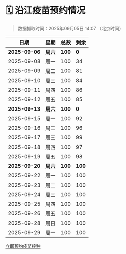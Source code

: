 # 🗓️ 沿江疫苗预约情况

> 数据抓取时间：2025年09月05日 14:07 （北京时间）

| 日期 | 星期 | 总数 | 剩余 |
|------|------|------|------|
| **2025-09-06** | **周六** | **100** | **0** |
| 2025-09-08 | 周一 | 100 | 34 |
| 2025-09-09 | 周二 | 100 | 81 |
| 2025-09-10 | 周三 | 100 | 84 |
| 2025-09-11 | 周四 | 100 | 86 |
| 2025-09-12 | 周五 | 100 | 85 |
| **2025-09-13** | **周六** | **100** | **0** |
| 2025-09-15 | 周一 | 100 | 92 |
| 2025-09-16 | 周二 | 100 | 96 |
| 2025-09-17 | 周三 | 100 | 99 |
| 2025-09-18 | 周四 | 100 | 97 |
| 2025-09-19 | 周五 | 100 | 98 |
| **2025-09-20** | **周六** | **100** | **100** |
| 2025-09-22 | 周一 | 100 | 100 |
| 2025-09-23 | 周二 | 100 | 100 |
| 2025-09-24 | 周三 | 100 | 100 |
| 2025-09-25 | 周四 | 100 | 100 |
| 2025-09-26 | 周五 | 100 | 100 |
| 2025-09-28 | 周日 | 100 | 100 |
| 2025-09-29 | 周一 | 100 | 100 |


<div class="button-container">
<a class="btn" href="http://yfzweb.ishequ.net/#/login" target="_blank">立即预约疫苗接种</a>
</div>
